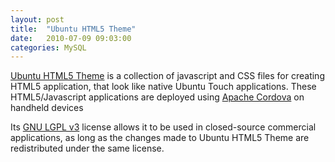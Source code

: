 ```yaml
---
layout: post
title:  "Ubuntu HTML5 Theme"
date:   2010-07-09 09:03:00
categories: MySQL
---
```


<a href="https://launchpad.net/ubuntu-html5-theme">Ubuntu HTML5 Theme</a> is a collection of javascript and CSS files for creating HTML5 application, that look like native Ubuntu Touch applications. These HTML5/Javascript applications are deployed using <a href="http://daniel-beck.org/ubuntu-html5-theme/basics/apache-cordova/">Apache Cordova</a> on handheld devices


Its <a href="http://de.wikipedia.org/wiki/GNU_Lesser_General_Public_License">GNU LGPL v3</a> license allows it to be used in closed-source commercial applications, as long as the changes made to Ubuntu HTML5 Theme are redistributed under the same license.